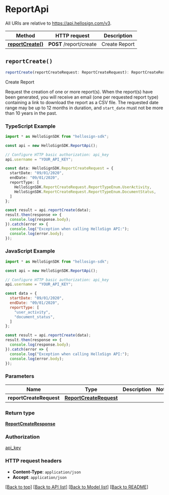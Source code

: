 # ReportApi

All URIs are relative to https://api.hellosign.com/v3.

| Method | HTTP request | Description |
| ------------- | ------------- | ------------- |
| [**reportCreate()**](ReportApi.md#reportCreate) | **POST** /report/create | Create Report |


## `reportCreate()`

```typescript
reportCreate(reportCreateRequest: ReportCreateRequest): ReportCreateResponse
```

Create Report

Request the creation of one or more report(s).  When the report(s) have been generated, you will receive an email (one per requested report type) containing a link to download the report as a CSV file. The requested date range may be up to 12 months in duration, and `start_date` must not be more than 10 years in the past.

### TypeScript Example

```typescript
import * as HelloSignSDK from "hellosign-sdk";

const api = new HelloSignSDK.ReportApi();

// Configure HTTP basic authorization: api_key
api.username = "YOUR_API_KEY";

const data: HelloSignSDK.ReportCreateRequest = {
  startDate: "09/01/2020",
  endDate: "09/01/2020",
  reportType: [
    HelloSignSDK.ReportCreateRequest.ReportTypeEnum.UserActivity,
    HelloSignSDK.ReportCreateRequest.ReportTypeEnum.DocumentStatus,
  ]
};

const result = api.reportCreate(data);
result.then(response => {
  console.log(response.body);
}).catch(error => {
  console.log("Exception when calling HelloSign API:");
  console.log(error.body);
});

```

### JavaScript Example

```javascript
import * as HelloSignSDK from "hellosign-sdk";

const api = new HelloSignSDK.ReportApi();

// Configure HTTP basic authorization: api_key
api.username = "YOUR_API_KEY";

const data = {
  startDate: "09/01/2020",
  endDate: "09/01/2020",
  reportType: [
    "user_activity",
    "document_status",
  ]
};

const result = api.reportCreate(data);
result.then(response => {
  console.log(response.body);
}).catch(error => {
  console.log("Exception when calling HelloSign API:");
  console.log(error.body);
});

```

### Parameters

|Name | Type | Description  | Notes |
| ------------- | ------------- | ------------- | ------------- |
| **reportCreateRequest** | [**ReportCreateRequest**](../model/ReportCreateRequest.md)|  | |

### Return type

[**ReportCreateResponse**](../model/ReportCreateResponse.md)

### Authorization

[api_key](../../README.md#api_key)

### HTTP request headers

- **Content-Type**: `application/json`
- **Accept**: `application/json`

[[Back to top]](#) [[Back to API list]](../../README.md#endpoints)
[[Back to Model list]](../../README.md#models)
[[Back to README]](../../README.md)
